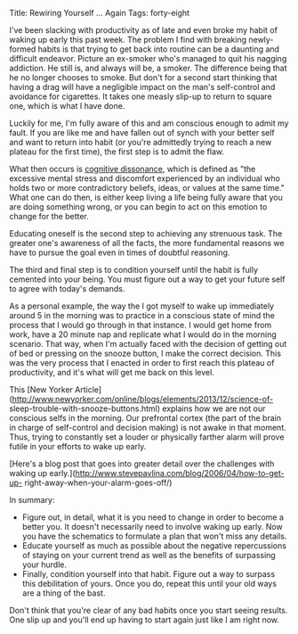 Title: Rewiring Yourself ... Again
Tags: forty-eight

I've been slacking with productivity as of late and even broke my habit of
waking up early this past week. The problem I find with breaking newly-formed
habits is that trying to get back into routine can be a daunting and difficult
endeavor. Picture an ex-smoker who's managed to quit his nagging addiction. He
still is, and always will be, a smoker. The difference being that he no longer
chooses to smoke. But don't for a second start thinking that having a drag
will have a negligible impact on the man's self-control and avoidance for
cigarettes. It takes one measly slip-up to return to square one, which is what
I have done.



Luckily for me, I'm fully aware of this and am conscious enough to admit my
fault. If you are like me and have fallen out of synch with your better self
and want to return into habit (or you're admittedly trying to reach a new
plateau for the first time), the first step is to admit the flaw.



What then occurs is [cognitive
dissonance](http://en.wikipedia.org/wiki/Cognitive_dissonance), which is
defined as "the excessive mental stress and discomfort experienced by an
individual who holds two or more contradictory beliefs, ideas, or values at
the same time." What one can do then, is either keep living a life being fully
aware that you are doing something wrong, or you can begin to act on this
emotion to change for the better.



Educating oneself is the second step to achieving any strenuous task. The
greater one's awareness of all the facts, the more fundamental reasons we have
to pursue the goal even in times of doubtful reasoning.



The third and final step is to condition yourself until the habit is fully
cemented into your being. You must figure out a way to get your future self to
agree with today's demands.



As a personal example, the way the I got myself to wake up immediately around
5 in the morning was to practice in a conscious state of mind the process that
I would go through in that instance. I would get home from work, have a 20
minute nap and replicate what I would do in the morning scenario. That way,
when I'm actually faced with the decision of getting out of bed or pressing on
the snooze button, I make the correct decision. This was the very process that
I enacted in order to first reach this plateau of productivity, and it's what
will get me back on this level.



This [New Yorker
Article](http://www.newyorker.com/online/blogs/elements/2013/12/science-of-
sleep-trouble-with-snooze-buttons.html) explains how we are not our conscious
selfs in the morning. Our prefrontal cortex (the part of the brain in charge
of self-control and decision making) is not awake in that moment. Thus, trying
to constantly set a louder or physically farther alarm will prove futile in
your efforts to wake up early.



[Here's a blog post that goes into greater detail over the challenges with
waking up early.](http://www.stevepavlina.com/blog/2006/04/how-to-get-up-
right-away-when-your-alarm-goes-off/)



In summary:

  * Figure out, in detail, what it is you need to change in order to become a better you. It doesn't necessarily need to involve waking up early. Now you have the schematics to formulate a plan that won't miss any details.
  * Educate yourself as much as possible about the negative repercussions of staying on your current trend as well as the benefits of surpassing your hurdle.
  * Finally, condition yourself into that habit. Figure out a way to surpass this debilitation of yours. Once you do, repeat this until your old ways are a thing of the bast.

Don't think that you're clear of any bad habits once you start seeing results.
One slip up and you'll end up having to start again just like I am right now.

